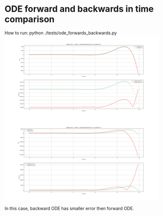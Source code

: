 # ODE forward and backwards in time comparison

How to run:
python ./tests/ode_forwards_backwards.py
![ODE forwards in time and backwards in time comparison when dt = 0.1](/tests/ode-comparison-small-dt.png)
![ODE forwards in time and backwards in time comparison when dt = 0.1](/tests/ode-comparison-large-dt.png)

In this case, backward ODE has smaller error then forward ODE.
